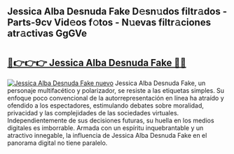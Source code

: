 ## Jessica Alba Desnuda Fake D𝚎sn𝚞dos filtr𝚊dos - Parts-9cv Vid𝚎os f𝚘tos - N𝚞evas filtr𝚊ciones atr𝚊ctivas GgGVe

# <h2><a href="http://mb9wrjw.tromn.icu/?c=Jessica+Alba+Desnuda+Fake">🔗👉👉👉 Jessica Alba Desnuda Fake 🔗🔗</a></h2>

[![Jessica Alba Desnuda Fake nuevo](https://i.imgur.com/pEAQMta.gif)](http://mb9wrjw.tromn.icu/?c=Jessica+Alba+Desnuda+Fake)
Jessica Alba Desnuda Fake, un personaje multifacético y polarizador, se resiste a las etiquetas simples. Su enfoque poco convencional de la autorrepresentación en línea ha atraído y ofendido a los espectadores, estimulando debates sobre moralidad, privacidad y las complejidades de las sociedades virtuales. Independientemente de sus decisiones futuras, su huella en los medios digitales es imborrable. Armada con un espíritu inquebrantable y un atractivo innegable, la influencia de Jessica Alba Desnuda Fake en el panorama digital no tiene paralelo.
